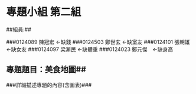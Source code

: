 #  專題小組 第二組
##組員:##

###0124089 陳冠宏  ←缺錢
###0124503 鄭世玄  ←缺室友
###0124101 張朝雄  ←缺女友
###0124097 梁漸民  ←缺體重
###0124023 鄭元傑　←缺身高
## 專題題目：美食地圖##
###詳細描述專題的內容(含圖表)###
